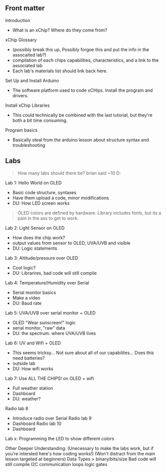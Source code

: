 ## Front matter
Introduction
* What is an xChip? Where do they come from? 

xChip Glossary 
* (possibly break this up, Possibly forgoe this and put the info in the assocaited lab?)
* compilation of each chips capabilities, characteristics, and a link to the associated lab 
* Each lab's materials list should link back here.

Set Up and Install Arduino
* The software platform used to code xCHips. Install the program and drivers.

Install xChip Libraries 
* This could technically be combined with the last tutorial, but they're both a bit time consuming.

Program basics 
* Basically steal from the arduino lesson about structure syntax and troubleshooting

## Labs
> How many labs should there be? brian said ~10 D:

Lab 1: Hello World on OLED 
* Basic code structure, syntaxes
* Have them upload a code, minor modifications
* DU: How LED screen works
> OLED colors are defined by hardware. Library includes fonts, but its a pain in the ass to get to work.

Lab 2: Light Sensor on OLED 
* How does the chip work?
* output values from sensor to OLED, UVA/UVB  and visible
* DU: Logic statements 

Lab 3: Altitude/pressure over OLED
* Cool logic?
* DU: Librarires, bad code will still compile

Lab 4: Temperature/Humidity over Serial 
* Serial monitor basics
* Make a video
* DU: Baud rate

Lab 5: UVA/UVB over serial monitor + OLED
* OLED "Wear sunscreen!" logic
* serial monitor, "raw" data
* DU: the spectrum. where UVA/UVB lives

Lab 6: UV and Wifi + OLED 
* This seems tricksy... Not sure about all of our capabilites... Does this need batteries?
* outside lab 
* DU: How wifi works

Lab 7: Use ALL THE CHIPS! on OLED + wifi
* Full weather station
* Dashboard
* DU: weather?

Radio lab 8
* Introduce radio over Serial
Radio lab 9
* Dashboard
Radio lab 10
* Dashboard

Lab x: Programming the LED to show different colors



Other Deeper Understanding:
(Unecessary to make the labs work, but if you're intersted here's how coding works!)
(Won't distract from the main lesson targeted at beginners)
Data Types > binary/bits/size
Bad code will still compile
I2C communication
loops
logic gates
